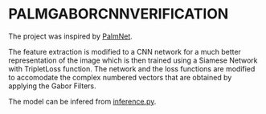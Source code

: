 # PALMGABORCNNVERIFICATION

The project was inspired by [PalmNet](https://ieeexplore.ieee.org/document/8691498). 

The feature extraction is modified to a CNN network for a much better representation of the image which is then trained using a Siamese Network with TripletLoss function. The network and the loss functions are modified to accomodate the complex numbered vectors that are obtained by applying the Gabor Filters.

The model can be infered from [inference.py](https://github.com/pannagas18/PalmGaborCNNVerification/blob/main/inference.py).
